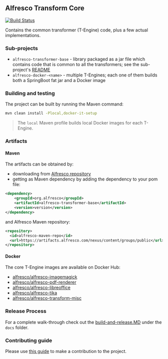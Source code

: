 ## Alfresco Transform Core
[![Build Status](https://travis-ci.com/Alfresco/alfresco-transform-core.svg?branch=master)](https://travis-ci.com/Alfresco/alfresco-transform-core)

Contains the common transformer (T-Engine) code, plus a few actual implementations.

### Sub-projects

* `alfresco-transformer-base` - library packaged as a jar file which contains code that is common
 to all the transformers; see the sub-project's
  [README](https://github.com/Alfresco/alfresco-transform-core/tree/master/alfresco-transformer-base)
* `alfresco-docker-<name>` - multiple T-Engines; each one of them builds both a SpringBoot fat jar
 and a Docker image


### Building and testing

The project can be built by running the Maven command:
```bash
mvn clean install -Plocal,docker-it-setup
```
> The `local` Maven profile builds local Docker images for each T-Engine.

### Artifacts

#### Maven
The artifacts can be obtained by:
* downloading from [Alfresco repository](https://artifacts.alfresco.com/nexus/content/groups/public)
* getting as Maven dependency by adding the dependency to your pom file:
```xml
<dependency>
    <groupId>org.alfresco</groupId>
    <artifactId>alfresco-transformer-base</artifactId>
    <version>version</version>
</dependency>
```
and Alfresco Maven repository:
```xml
<repository>
  <id>alfresco-maven-repo</id>
  <url>https://artifacts.alfresco.com/nexus/content/groups/public</url>
</repository>
```

#### Docker
The core T-Engine images are available on Docker Hub:
* [alfresco/alfresco-imagemagick](https://hub.docker.com/r/alfresco/alfresco-imagemagick)
* [alfresco/alfresco-pdf-renderer](https://hub.docker.com/r/alfresco/alfresco-pdf-renderer)
* [alfresco/alfresco-libreoffice](https://hub.docker.com/r/alfresco/alfresco-libreoffice)
* [alfresco/alfresco-tika](https://hub.docker.com/r/alfresco/alfresco-tika)
* [alfresco/alfresco-transform-misc](https://hub.docker.com/r/alfresco/alfresco-transform-misc)

### Release Process

For a complete walk-through check out the
[build-and-release.MD](https://github.com/Alfresco/alfresco-transform-core/tree/master/docs/build-and-release.md)
under the `docs` folder.


### Contributing guide

Please use [this guide](https://github.com/Alfresco/alfresco-repository/blob/master/CONTRIBUTING.md)
to make a contribution to the project.
